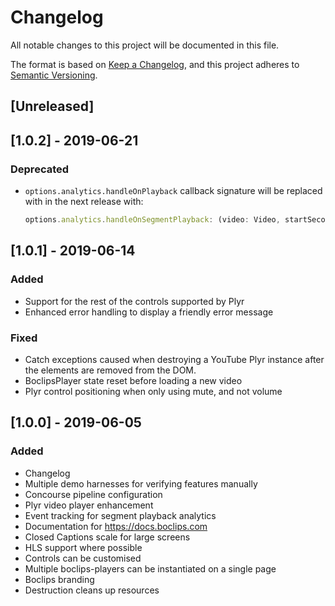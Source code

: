 # Changelog
All notable changes to this project will be documented in this file.

The format is based on [Keep a Changelog](https://keepachangelog.com/en/1.0.0/),
and this project adheres to [Semantic Versioning](https://semver.org/spec/v2.0.0.html).

## [Unreleased]

## [1.0.2] - 2019-06-21

### Deprecated
- `options.analytics.handleOnPlayback` callback signature will be replaced with in the next release with:
  ```typescript
  options.analytics.handleOnSegmentPlayback: (video: Video, startSeconds: number, endSeconds: number) => void;
  ```


## [1.0.1] - 2019-06-14

### Added
- Support for the rest of the controls supported by Plyr
- Enhanced error handling to display a friendly error message

### Fixed
- Catch exceptions caused when destroying a YouTube Plyr instance after the elements are removed from the DOM.
- BoclipsPlayer state reset before loading a new video
- Plyr control positioning when only using mute, and not volume

## [1.0.0] - 2019-06-05

### Added
- Changelog
- Multiple demo harnesses for verifying features manually
- Concourse pipeline configuration
- Plyr video player enhancement
- Event tracking for segment playback analytics
- Documentation for https://docs.boclips.com
- Closed Captions scale for large screens
- HLS support where possible
- Controls can be customised
- Multiple boclips-players can be instantiated on a single page
- Boclips branding
- Destruction cleans up resources

